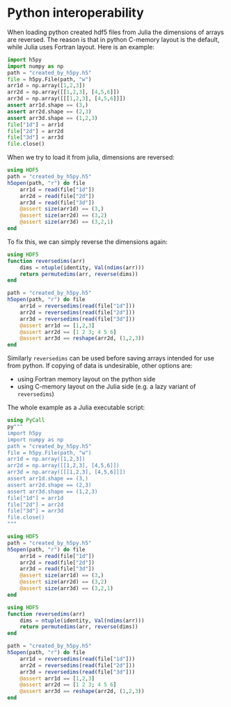 # Python interoperability

When loading python created hdf5 files from Julia the dimensions of arrays are reversed.
The reason is that in python C-memory layout is the default, while Julia uses Fortran layout.
Here is an example:
```python
import h5py
import numpy as np
path = "created_by_h5py.h5"
file = h5py.File(path, "w")
arr1d = np.array([1,2,3])
arr2d = np.array([[1,2,3], [4,5,6]])
arr3d = np.array([[[1,2,3], [4,5,6]]])
assert arr1d.shape == (3,)
assert arr2d.shape == (2,3)
assert arr3d.shape == (1,2,3)
file["1d"] = arr1d
file["2d"] = arr2d
file["3d"] = arr3d
file.close()
```
When we try to load it from julia, dimensions are reversed:
```julia
using HDF5
path = "created_by_h5py.h5"
h5open(path, "r") do file
    arr1d = read(file["1d"])
    arr2d = read(file["2d"])
    arr3d = read(file["3d"])
    @assert size(arr1d) == (3,)
    @assert size(arr2d) == (3,2)
    @assert size(arr3d) == (3,2,1)
end
```
To fix this, we can simply reverse the dimensions again:

```julia
using HDF5
function reversedims(arr)
    dims = ntuple(identity, Val(ndims(arr)))
    return permutedims(arr, reverse(dims))
end

path = "created_by_h5py.h5"
h5open(path, "r") do file
    arr1d = reversedims(read(file["1d"]))
    arr2d = reversedims(read(file["2d"]))
    arr3d = reversedims(read(file["3d"]))
    @assert arr1d == [1,2,3]
    @assert arr2d == [1 2 3; 4 5 6]
    @assert arr3d == reshape(arr2d, (1,2,3))
end
```
Similarly `reversedims` can be used before saving arrays intended for use from python.
If copying of data is undesirable, other options are:
* using Fortran memory layout on the python side
* using C-memory layout on the Julia side (e.g. a lazy variant of `reversedims`)

The whole example as a Julia executable script:
```julia
using PyCall
py"""
import h5py
import numpy as np
path = "created_by_h5py.h5"
file = h5py.File(path, "w")
arr1d = np.array([1,2,3])
arr2d = np.array([[1,2,3], [4,5,6]])
arr3d = np.array([[[1,2,3], [4,5,6]]])
assert arr1d.shape == (3,)
assert arr2d.shape == (2,3)
assert arr3d.shape == (1,2,3)
file["1d"] = arr1d
file["2d"] = arr2d
file["3d"] = arr3d
file.close()
"""

using HDF5
path = "created_by_h5py.h5"
h5open(path, "r") do file
    arr1d = read(file["1d"])
    arr2d = read(file["2d"])
    arr3d = read(file["3d"])
    @assert size(arr1d) == (3,)
    @assert size(arr2d) == (3,2)
    @assert size(arr3d) == (3,2,1)
end

using HDF5
function reversedims(arr)
    dims = ntuple(identity, Val(ndims(arr)))
    return permutedims(arr, reverse(dims))
end

path = "created_by_h5py.h5"
h5open(path, "r") do file
    arr1d = reversedims(read(file["1d"]))
    arr2d = reversedims(read(file["2d"]))
    arr3d = reversedims(read(file["3d"]))
    @assert arr1d == [1,2,3]
    @assert arr2d == [1 2 3; 4 5 6]
    @assert arr3d == reshape(arr2d, (1,2,3))
end
```
